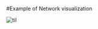 #Example of Network visualization

![til](https://github.com/anastasiia-belova/Visualizations/blob/main/Network%20Visualization/network_visualization.gif)
